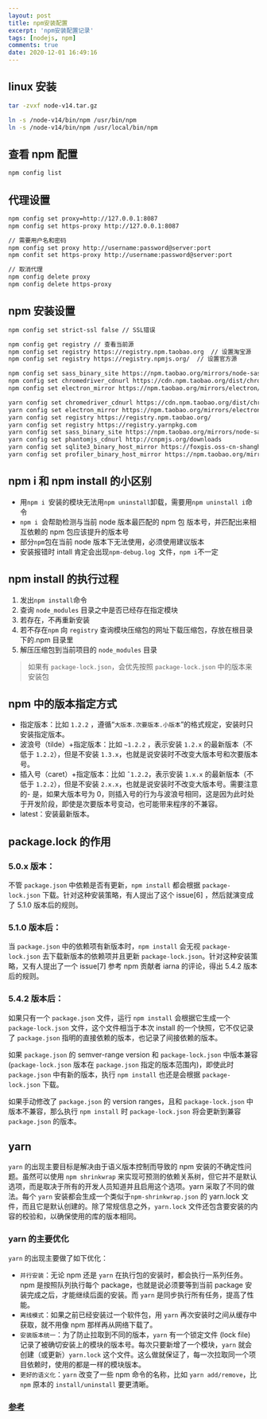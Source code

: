 ```yaml
---
layout: post
title: npm安装配置
excerpt: 'npm安装配置记录'
tags: [nodejs, npm]
comments: true
date: 2020-12-01 16:49:16
---
```


## linux 安装

```bash
tar -zvxf node-v14.tar.gz

ln -s /node-v14/bin/npm /usr/bin/npm
ln -s /node-v14/bin/npm /usr/local/bin/npm
```

## 查看 npm 配置

```bash
npm config list
```

## 代理设置

```bash
npm config set proxy=http://127.0.0.1:8087
npm config set https-proxy http://127.0.0.1:8087

// 需要用户名和密码
npm config set proxy http://username:password@server:port
npm confit set https-proxy http://username:password@server:port

// 取消代理
npm config delete proxy
npm config delete https-proxy
```

## npm 安装设置

```bash
npm config set strict-ssl false // SSL错误

npm config get registry // 查看当前源
npm config set registry https://registry.npm.taobao.org  // 设置淘宝源
npm config set registry https://registry.npmjs.org/  // 设置官方源

npm config set sass_binary_site https://npm.taobao.org/mirrors/node-sass/
npm config set chromedriver_cdnurl https://cdn.npm.taobao.org/dist/chromedriver
npm config set electron_mirror https://npm.taobao.org/mirrors/electron/

yarn config set chromedriver_cdnurl https://cdn.npm.taobao.org/dist/chromedriver
yarn config set electron_mirror https://npm.taobao.org/mirrors/electron/
yarn config set registry https://registry.npm.taobao.org/
yarn config set registry https://registry.yarnpkg.com
yarn config set sass_binary_site https://npm.taobao.org/mirrors/node-sass/
yarn config set phantomjs_cdnurl http://cnpmjs.org/downloads
yarn config set sqlite3_binary_host_mirror https://foxgis.oss-cn-shanghai.aliyuncs.com/
yarn config set profiler_binary_host_mirror https://npm.taobao.org/mirrors/node-inspector/

```

## npm i 和 npm install 的小区别

- 用`npm i `安装的模块无法用`npm uninstall`卸载，需要用`npm uninstall i`命令
- `npm i `会帮助检测与当前 node 版本最匹配的 npm 包 版本号，并匹配出来相互依赖的 npm 包应该提升的版本号
- 部分`npm`包在当前 node 版本下无法使用，必须使用建议版本
- 安装报错时 intall 肯定会出现`npm-debug.log `文件，`npm i`不一定

## npm install 的执行过程

1. 发出`npm install`命令
2. 查询 `node_modules` 目录之中是否已经存在指定模块
3. 若存在，不再重新安装
4. 若不存在`npm` 向 `registry` 查询模块压缩包的网址下载压缩包，存放在根目录下的.npm 目录里
5. 解压压缩包到当前项目的 `node_modules` 目录

> 如果有 `package-lock.json`，会优先按照 `package-lock.json` 中的版本来安装包

## npm 中的版本指定方式

- 指定版本：比如 `1.2.2` ，遵循“`大版本.次要版本.小版本`”的格式规定，安装时只安装指定版本。
- 波浪号（tilde）+指定版本：比如 `~1.2.2` ，表示安装 `1.2.x` 的最新版本（不低于 `1.2.2`），但是不安装 `1.3.x`，也就是说安装时不改变大版本号和次要版本号。
- 插入号（caret）+指定版本：比如 `ˆ1.2.2`，表示安装 `1.x.x` 的最新版本（不低于 `1.2.2`），但是不安装 `2.x.x`，也就是说安装时不改变大版本号。需要注意的- 是，如果大版本号为 0，则插入号的行为与波浪号相同，这是因为此时处于开发阶段，即使是次要版本号变动，也可能带来程序的不兼容。
- latest：安装最新版本。

## package.lock 的作用

### 5.0.x 版本：

不管 `package.json` 中依赖是否有更新，`npm install` 都会根据 `package-lock.json` 下载。针对这种安装策略，有人提出了这个 issue[6] ，然后就演变成了 5.1.0 版本后的规则。

### 5.1.0 版本后：

当 `package.json` 中的依赖项有新版本时，`npm install` 会无视 `package-lock.json` 去下载新版本的依赖项并且更新 `package-lock.json`。针对这种安装策略，又有人提出了一个 issue[7] 参考 npm 贡献者 iarna 的评论，得出 5.4.2 版本后的规则。

### 5.4.2 版本后：

如果只有一个 `package.json` 文件，运行 `npm install` 会根据它生成一个 `package-lock.json` 文件，这个文件相当于本次 install 的一个快照，它不仅记录了 `package.json` 指明的直接依赖的版本，也记录了间接依赖的版本。

如果 `package.json` 的 semver-range version 和 `package-lock.json` 中版本兼容(`package-lock.json` 版本在 `package.json` 指定的版本范围内)，即使此时 `package.json` 中有新的版本，执行 `npm install` 也还是会根据 `package-lock.json` 下载。

如果手动修改了 `package.json` 的 version ranges，且和 `package-lock.json` 中版本不兼容，那么执行 `npm install` 时 `package-lock.json` 将会更新到兼容 `package.json` 的版本。

## yarn

`yarn` 的出现主要目标是解决由于语义版本控制而导致的 npm 安装的不确定性问题。虽然可以使用 `npm shrinkwrap` 来实现可预测的依赖关系树，但它并不是默认选项，而是取决于所有的开发人员知道并且启用这个选项。yarn 采取了不同的做法。每个 `yarn` 安装都会生成一个类似于`npm-shrinkwrap.json` 的 yarn.lock 文件，而且它是默认创建的。除了常规信息之外，`yarn.lock` 文件还包含要安装的内容的校验和，以确保使用的库的版本相同。

### yarn 的主要优化

`yarn` 的出现主要做了如下优化：

- `并行安装`：无论 npm 还是 `yarn` 在执行包的安装时，都会执行一系列任务。npm 是按照队列执行每个 package，也就是说必须要等到当前 package 安装完成之后，才能继续后面的安装。而 `yarn` 是同步执行所有任务，提高了性能。
- `离线模式`：如果之前已经安装过一个软件包，用 `yarn` 再次安装时之间从缓存中获取，就不用像 npm 那样再从网络下载了。
- `安装版本统一`：为了防止拉取到不同的版本，`yarn` 有一个锁定文件 (lock file) 记录了被确切安装上的模块的版本号。每次只要新增了一个模块，`yarn` 就会创建（或更新）`yarn.lock` 这个文件。这么做就保证了，每一次拉取同一个项目依赖时，使用的都是一样的模块版本。
- `更好的语义化`：`yarn` 改变了一些 npm 命令的名称，比如 `yarn add/remove`，比 `npm` 原本的 `install/uninstall` 要更清晰。

### [参考](https://mp.weixin.qq.com/s/LfYHSiTSNjDndvzRNTU_sA)
